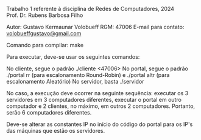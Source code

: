 Trabalho 1 referente à disciplina de Redes de Computadores, 2024</br>
Prof. Dr. Rubens Barbosa Filho

Autor: Gustavo Kermaunar Volobueff
RGM: 47006
E-mail para contato: volobueffgustavo@gmail.com

Comando para compilar:
	make
	
Para executar, deve-se usar os seguintes comandos:

No cliente, segue o padrão ./cliente <IP portal> <47006>
No portal, segue o padrão ./portal rr (para escalonamento Round-Robin) e ./portal altr (para escalonamento Aleatório)
No servidor, basta ./servidor

No caso, a execução deve ocorrer na seguinte sequência: executar os 3 servidores em 3 computadores diferentes, executar o
portal em outro computador e 2 clientes, no máximo, em outros 2 computadores. Portanto, serão 6 computadores diferentes.

Deve-se alterar as constantes IP no início do código do portal para os IP's das máquinas que estão os servidores.
